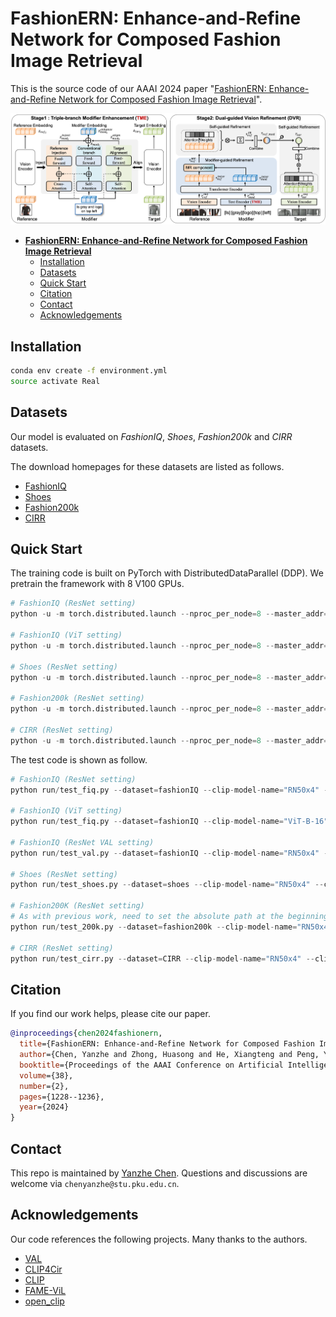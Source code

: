 # **FashionERN: Enhance-and-Refine Network for Composed Fashion Image Retrieval**

This is the source code of our AAAI 2024 paper "[FashionERN: Enhance-and-Refine Network for Composed Fashion Image Retrieval](https://ojs.aaai.org/index.php/AAAI/article/view/27885/27795)".

![image](imgs/approach.png)

- [**FashionERN: Enhance-and-Refine Network for Composed Fashion Image Retrieval**](#fashionern-enhance-and-refine-network-for-composed-fashion-image-retrieval)
  - [Installation](#installation)
  - [Datasets](#datasets)
  - [Quick Start](#quick-start)
  - [Citation](#citation)
  - [Contact](#contact)
  - [Acknowledgements](#acknowledgements)

## Installation

```bash
conda env create -f environment.yml
source activate Real
```

## Datasets

Our model is evaluated on *FashionIQ*, *Shoes*, *Fashion200k* and *CIRR* datasets.

The download homepages for these datasets are listed as follows.

- [FashionIQ](https://github.com/XiaoxiaoGuo/fashion-iq)
- [Shoes](https://vision.cs.utexas.edu/whittlesearch/)
- [Fashion200k](https://github.com/xthan/fashion-200k)
- [CIRR](https://github.com/Cuberick-Orion/CIRR)

## Quick Start

The training code is built on PyTorch with DistributedDataParallel (DDP). We pretrain the framework with 8 V100 GPUs.

```python
# FashionIQ (ResNet setting)
python -u -m torch.distributed.launch --nproc_per_node=8 --master_addr="127.0.0.1" --master_port=22223 run/train_fiq.py --dataset=fashionIQ --lr=4e-5 --batch-size=1024 --num-epochs=300 --clip-model-name="RN50x4" --save-training 

# FashionIQ (ViT setting)
python -u -m torch.distributed.launch --nproc_per_node=8 --master_addr="127.0.0.1" --master_port=22223 run/train_fiq.py --dataset=fashionIQ --lr=2e-6 --batch-size=512 --num-epochs=300 --clip-model-name="ViT-B-16" --save-training 

# Shoes (ResNet setting)
python -u -m torch.distributed.launch --nproc_per_node=8 --master_addr="127.0.0.1" --master_port=22223 run/train_shoes.py --dataset=Shoes --lr=4e-5 --batch-size=512 --num-epochs=300 --clip-model-name="RN50x4" --save-training 

# Fashion200k (ResNet setting)
python -u -m torch.distributed.launch --nproc_per_node=8 --master_addr="127.0.0.1" --master_port=22223 run/train_200k.py --dataset=Fashion200k --lr=3e-5 --batch-size=1024 --num-epochs=300 --clip-model-name="RN50x4" --save-training 

# CIRR (ResNet setting)
python -u -m torch.distributed.launch --nproc_per_node=8 --master_addr="127.0.0.1" --master_port=22223 run/train_cirr.py --dataset=CIRR --lr=4e-5 --batch-size=1024 --num-epochs=300 --clip-model-name="RN50x4" --save-training 
```

The test code is shown as follow.

```python
# FashionIQ (ResNet setting)
python run/test_fiq.py --dataset=fashionIQ --clip-model-name="RN50x4" --clip-path="" --fusion-model-path=""

# FashionIQ (ViT setting)
python run/test_fiq.py --dataset=fashionIQ --clip-model-name="ViT-B-16" --clip-path="" --fusion-model-path=""

# FashionIQ (ResNet VAL setting)
python run/test_val.py --dataset=fashionIQ --clip-model-name="RN50x4" --clip-path="" --fusion-model-path=""

# Shoes (ResNet setting)
python run/test_shoes.py --dataset=shoes --clip-model-name="RN50x4" --clip-path="" --fusion-model-path=""

# Fashion200K (ResNet setting)
# As with previous work, need to set the absolute path at the beginning of 'dataloader/fashion200k_patch.py'.
python run/test_200k.py --dataset=fashion200k --clip-model-name="RN50x4" --clip-path="" --fusion-model-path=""

# CIRR (ResNet setting)
python run/test_cirr.py --dataset=CIRR --clip-model-name="RN50x4" --clip-path="" --fusion-model-path=""
```

## Citation

If you find our work helps, please cite our paper.

```bibtex
@inproceedings{chen2024fashionern,
  title={FashionERN: Enhance-and-Refine Network for Composed Fashion Image Retrieval},
  author={Chen, Yanzhe and Zhong, Huasong and He, Xiangteng and Peng, Yuxin and Zhou, Jiahuan and Cheng, Lele},
  booktitle={Proceedings of the AAAI Conference on Artificial Intelligence},
  volume={38},
  number={2},
  pages={1228--1236},
  year={2024}
}
```

## Contact

This repo is maintained by [Yanzhe Chen](https://github.com/ChenAnno). Questions and discussions are welcome via `chenyanzhe@stu.pku.edu.cn`.

## Acknowledgements

Our code references the following projects. Many thanks to the authors.

- [VAL](https://github.com/yanbeic/VAL)
- [CLIP4Cir](https://github.com/ABaldrati/CLIP4Cir)
- [CLIP](ttps://github.com/openai/CLIP)
- [FAME-ViL](https://github.com/BrandonHanx/FAME-ViL)
- [open_clip](https://github.com/mlfoundations/open_clip)
